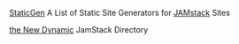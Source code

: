 
[StaticGen](https://www.staticgen.com/)
A List of Static Site Generators for [JAMstack](https://jamstack.org/) Sites

[the New Dynamic](https://www.tnd.dev/)
JamStack Directory
